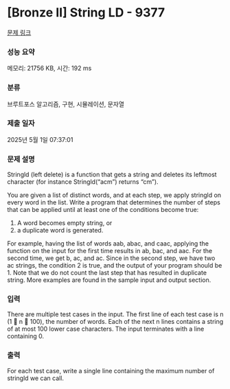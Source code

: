 # [Bronze II] String LD - 9377 

[문제 링크](https://www.acmicpc.net/problem/9377) 

### 성능 요약

메모리: 21756 KB, 시간: 192 ms

### 분류

브루트포스 알고리즘, 구현, 시뮬레이션, 문자열

### 제출 일자

2025년 5월 1일 07:37:01

### 문제 설명

<p>Stringld (left delete) is a function that gets a string and deletes its leftmost character (for instance Stringld(“acm”) returns “cm”).</p>

<p>You are given a list of distinct words, and at each step, we apply stringld on every word in the list. Write a program that determines the number of steps that can be applied until at least one of the conditions become true:</p>

<ol>
	<li>A word becomes empty string, or</li>
	<li>a duplicate word is generated.</li>
</ol>

<p>For example, having the list of words aab, abac, and caac, applying the function on the input for the first time results in ab, bac, and aac. For the second time, we get b, ac, and ac. Since in the second step, we have two ac strings, the condition 2 is true, and the output of your program should be 1. Note that we do not count the last step that has resulted in duplicate string. More examples are found in the sample input and output section. </p>

### 입력 

 <p>There are multiple test cases in the input. The first line of each test case is n (1  n  100), the number of words. Each of the next n lines contains a string of at most 100 lower case characters. The input terminates with a line containing 0.</p>

### 출력 

 <p>For each test case, write a single line containing the maximum number of stringld we can call.</p>

